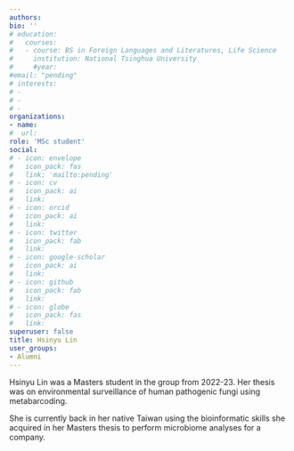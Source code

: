 ```yaml
---
authors:
bio: ''
# education:
#   courses:
#   - course: BS in Foreign Languages and Literatures, Life Science
#     institution: National Tsinghua University
#     #year:
#email: "pending"
# interests:
# - 
# - 
# - 
organizations:
- name:
#  url:
role: 'MSc student'
social:
# - icon: envelope
#   icon_pack: fas
#   link: 'mailto:pending'
# - icon: cv
#   icon_pack: ai
#   link:
# - icon: orcid
#   icon_pack: ai
#   link:
# - icon: twitter
#   icon_pack: fab
#   link:
# - icon: google-scholar
#   icon_pack: ai
#   link:
# - icon: github
#   icon_pack: fab
#   link:
# - icon: globe
#   icon_pack: fas
#   link:
superuser: false
title: Hsinyu Lin
user_groups:
- Alumni
---
```


Hsinyu Lin was a Masters student in the group from 2022-23. Her thesis was on environmental surveillance of human pathogenic fungi using metabarcoding.

She is currently back in her native Taiwan using the bioinformatic skills she acquired in her Masters thesis to perform microbiome analyses for a company. 
